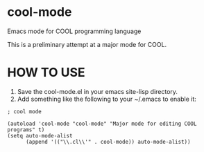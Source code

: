 cool-mode
=========

Emacs mode for COOL programming language

This is a preliminary attempt at a major mode for COOL.


# HOW TO USE

1. Save the cool-mode.el in your emacs site-lisp directory.
2. Add something like the following to your ~/.emacs to enable it:

```
; cool mode

(autoload 'cool-mode "cool-mode" "Major mode for editing COOL programs" t)
(setq auto-mode-alist
      (append '(("\\.cl\\'" . cool-mode)) auto-mode-alist))
```

